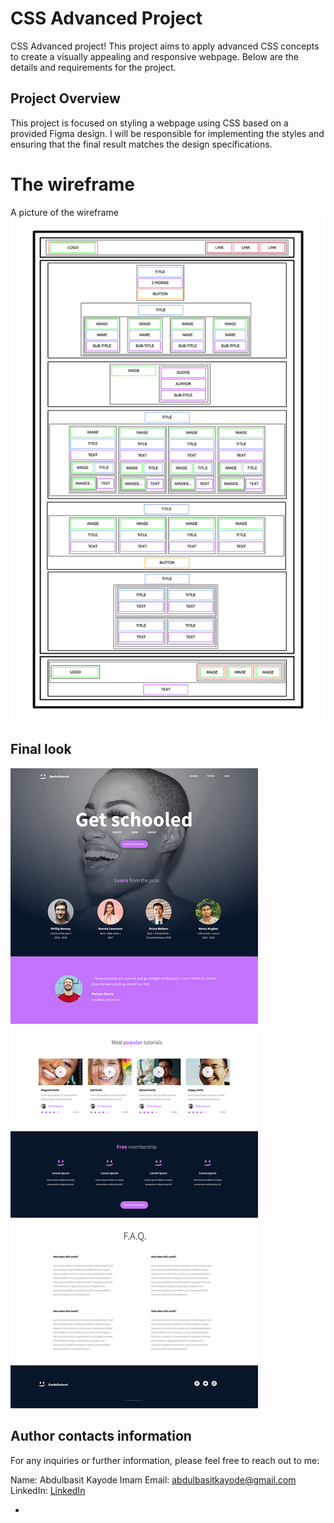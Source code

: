# CSS Advanced Project

CSS Advanced project! This project aims to apply advanced CSS concepts to create a visually appealing and responsive webpage. Below are the details and requirements for the project.

## Project Overview

This project is focused on styling a webpage using CSS based on a provided Figma design. I will be responsible for implementing the styles and ensuring that the final result matches the design specifications.

# The wireframe
A picture of the wireframe
![Screenshot](wireframe.jpg)


## Final look
![screenshot](final.jpg)

## Author contacts information
For any inquiries or further information, please feel free to reach out to me:

Name: Abdulbasit Kayode Imam
Email: abdulbasitkayode@gmail.com
LinkedIn: [LinkedIn](https://www.linkedin.com/abdulbasitimam)

- 